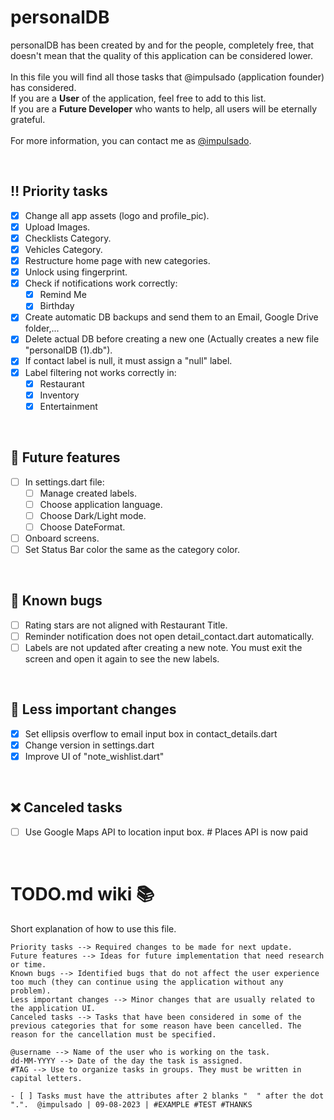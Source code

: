 # personalDB
personalDB has been created by and for the people, completely free, that doesn't mean that the quality of this application can be considered lower.
<br/>
<br/>
In this file you will find all those tasks that @impulsado (application founder) has considered. <br/>
If you are a **User** of the application, feel free to add to this list. <br/>
If you are a **Future Developer** who wants to help, all users will be eternally grateful. 
<br/>
<br/>
For more information, you can contact me as [@impulsado](https://t.me/impulsado).

<br/>

## ‼ Priority tasks
- [X] Change all app assets (logo and profile_pic).
- [X] Upload Images.
- [X] Checklists Category.
- [X] Vehicles Category.
- [X] Restructure home page with new categories.
- [X] Unlock using fingerprint.
- [X] Check if notifications work correctly:
  - [X] Remind Me
  - [X] Birthday
- [X] Create automatic DB backups and send them to an Email, Google Drive folder,...
- [X] Delete actual DB before creating a new one (Actually creates a new file "personalDB (1).db").
- [X] If contact label is null, it must assign a "null" label.
- [X] Label filtering not works correctly in:
    - [X] Restaurant
    - [X] Inventory
    - [X] Entertainment

<br/>

## 🌺 Future features
- [ ] In  settings.dart file:
    - [ ] Manage created labels.
    - [ ] Choose application language.
    - [ ] Choose Dark/Light mode.
    - [ ] Choose DateFormat.
- [ ] Onboard screens.
- [ ] Set Status Bar color the same as the category color.

<br/>

## 🦗 Known bugs
- [ ] Rating stars are not aligned with Restaurant Title.
- [ ] Reminder notification does not open detail_contact.dart automatically.
- [ ] Labels are not updated after creating a new note. You must exit the screen and open it again to see the new labels.

<br/>

## 🔧 Less important changes
- [X] Set ellipsis overflow to email input box in contact_details.dart
- [X] Change version in settings.dart
- [X] Improve UI of "note_wishlist.dart"

<br/>

## ❌ Canceled tasks
- [ ] Use Google Maps API to location input box.  # Places API is now paid

<br/>

# TODO.md wiki 📚
Short explanation of how to use this file.<br/>

```Symbology of checkboxes
Priority tasks --> Required changes to be made for next update.
Future features --> Ideas for future implementation that need research or time. 
Known bugs --> Identified bugs that do not affect the user experience too much (they can continue using the application without any problem).
Less important changes --> Minor changes that are usually related to the application UI.
Canceled tasks --> Tasks that have been considered in some of the previous categories that for some reason have been cancelled. The reason for the cancellation must be specified.
```

```Task attributes
@username --> Name of the user who is working on the task.
dd-MM-YYYY --> Date of the day the task is assigned.
#TAG --> Use to organize tasks in groups. They must be written in capital letters.

- [ ] Tasks must have the attributes after 2 blanks "  " after the dot ".".  @impulsado | 09-08-2023 | #EXAMPLE #TEST #THANKS
```

